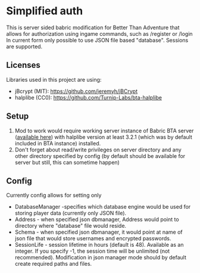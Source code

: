 # Simplified auth
This is server sided babric modification for Better Than Adventure that allows for authorization using ingame commands, such as /register or /login
<br/>
In current form only possible to use JSON file based "database". Sessions are supported.
## Licenses
Libraries used in this project are using:
- jBcrypt (MIT): https://github.com/jeremyh/jBCrypt
- halplibe (CC0): https://github.com/Turnip-Labs/bta-halplibe
## Setup
1. Mod to work would require working server instance of Babric BTA server ([available here](https://github.com/Turnip-Labs/babric-instance-repo/releases)) with halplibe version at least 3.2.1 (which was by default included in BTA instance) installed.<br/>
2. Don't forget about read/write privileges on server directory and any other directory specified by config (by default should be available for server but still, this can sometime happen)

## Config
Currently config allows for setting only 
- DatabaseManager -specifies which database engine would be used for storing player data (currently only JSON file).
- Address - when specified json dbmanager, Address would point to directory where "database" file would reside.
- Schema - when specified json dbmanager, it would point at name of json file that would store usernames and encrypted passwords.
- SessionLife - session lifetime in hours (default is 48). Available as an integer. If you specify -1, the session time will be unlimited (not recommended).
Modification in json manager mode should by default create required paths and files. 
